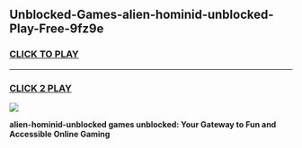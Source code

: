 
## Unblocked-Games-alien-hominid-unblocked-Play-Free-9fz9e
<h3>
<a href="https://premium76.site?title=alien-hominid-unblocked&ref=20M">CLICK TO PLAY</a></h3>
<hr>

<h3>
<a href="https://premium76.site?title=alien-hominid-unblocked&ref=20M">CLICK 2 PLAY</a>
  
</h3>

<a href="https://premium76.site?title=alien-hominid-unblocked&ref=19M"><img src="https://clearcache.store/games.png"></a>


**alien-hominid-unblocked games unblocked: Your Gateway to Fun and Accessible Online Gaming**
